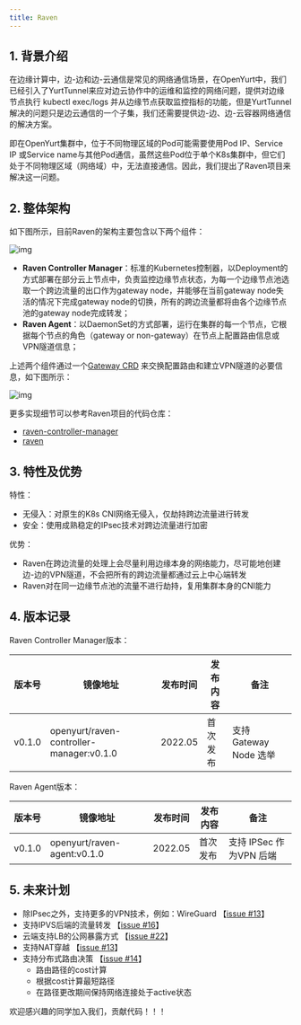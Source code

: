 ```yaml
---
title: Raven
---
```


## 1. 背景介绍

在边缘计算中，边-边和边-云通信是常见的网络通信场景，在OpenYurt中，我们已经引入了YurtTunnel来应对边云协作中的运维和监控的网络问题，提供对边缘节点执行 kubectl exec/logs 并从边缘节点获取监控指标的功能，但是YurtTunnel 解决的问题只是边云通信的一个子集，我们还需要提供边-边、边-云容器网络通信的解决方案。

即在OpenYurt集群中，位于不同物理区域的Pod可能需要使用Pod IP、Service IP 或Service name与其他Pod通信，虽然这些Pod位于单个K8s集群中，但它们处于不同物理区域（网络域）中，无法直接通信。因此，我们提出了Raven项目来解决这一问题。


## 2. 整体架构

如下图所示，目前Raven的架构主要包含以下两个组件：

![img](../../../../../static/img/docs/core-concepts/raven.png)

- **Raven Controller Manager**：标准的Kubernetes控制器，以Deployment的方式部署在部分云上节点中，负责监控边缘节点状态，为每一个边缘节点池选取一个跨边流量的出口作为gateway node，并能够在当前gateway node失活的情况下完成gateway node的切换，所有的跨边流量都将由各个边缘节点池的gateway node完成转发；
- **Raven Agent**：以DaemonSet的方式部署，运行在集群的每一个节点，它根据每个节点的角色（gateway or non-gateway）在节点上配置路由信息或VPN隧道信息；

上述两个组件通过一个[Gateway CRD](https://github.com/openyurtio/raven-controller-manager/blob/main/pkg/ravencontroller/apis/raven/v1alpha1/gateway_types.go) 来交换配置路由和建立VPN隧道的必要信息，如下图所示：

![img](../../../../../static/img/docs/core-concepts/raven-sequence-diag.png)

更多实现细节可以参考Raven项目的代码仓库：

- [raven-controller-manager](https://github.com/openyurtio/raven-controller-manager)
- [raven](https://github.com/openyurtio/raven)


## 3. 特性及优势

特性：

- 无侵入：对原生的K8s CNI网络无侵入，仅劫持跨边流量进行转发
- 安全：使用成熟稳定的IPsec技术对跨边流量进行加密

优势：

- Raven在跨边流量的处理上会尽量利用边缘本身的网络能力，尽可能地创建边-边的VPN隧道，不会把所有的跨边流量都通过云上中心端转发
- Raven对在同一边缘节点池的流量不进行劫持，复用集群本身的CNI能力

## 4. 版本记录

Raven Controller Manager版本：

| 版本号 | 镜像地址                                     | 发布时间    | 发布内容 | 备注                  |
| ------ |------------------------------------------|---------| -------- |---------------------|
| v0.1.0 | openyurt/raven-controller-manager:v0.1.0 | 2022.05 | 首次发布 | 支持  Gateway Node 选举 |

Raven Agent版本：

| 版本号 | 镜像地址                        | 发布时间    | 发布内容 | 备注                |
| ------ |-----------------------------|---------| -------- |-------------------|
| v0.1.0 | openyurt/raven-agent:v0.1.0 | 2022.05 | 首次发布 | 支持 IPSec 作为VPN 后端 |

## 5. 未来计划

- 除IPsec之外，支持更多的VPN技术，例如：WireGuard 【[issue #13](https://github.com/openyurtio/raven/issues/13)】 
- 支持IPVS后端的流量转发 【[issue #16](https://github.com/openyurtio/raven/issues/16)】 
- 云端支持LB的公网暴露方式 【[issue #22](https://github.com/openyurtio/raven/issues/22)】 
- 支持NAT穿越 【[issue #13](https://github.com/openyurtio/raven/issues/13)】 
- 支持分布式路由决策 【[issue #14](https://github.com/openyurtio/raven/issues/14)】
  - 路由路径的cost计算 
  - 根据cost计算最短路径 
  - 在路径更改期间保持网络连接处于active状态

欢迎感兴趣的同学加入我们，贡献代码！！！
